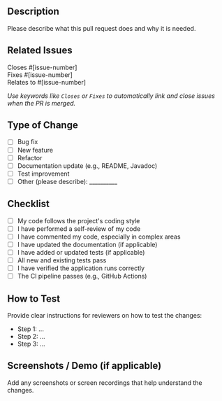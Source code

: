 ## Description

Please describe what this pull request does and why it is needed.

## Related Issues

Closes #[issue-number]  
Fixes #[issue-number]  
Relates to #[issue-number]

*Use keywords like `Closes` or `Fixes` to automatically link and close issues when 
the PR is merged.*

## Type of Change

- [ ] Bug fix
- [ ] New feature
- [ ] Refactor
- [ ] Documentation update (e.g., README, Javadoc)
- [ ] Test improvement
- [ ] Other (please describe): __________

## Checklist

- [ ] My code follows the project's coding style
- [ ] I have performed a self-review of my code
- [ ] I have commented my code, especially in complex areas
- [ ] I have updated the documentation (if applicable)
- [ ] I have added or updated tests (if applicable)
- [ ] All new and existing tests pass
- [ ] I have verified the application runs correctly
- [ ] The CI pipeline passes (e.g., GitHub Actions)

## How to Test

Provide clear instructions for reviewers on how to test the changes:
- Step 1: ...
- Step 2: ...
- Step 3: ...

## Screenshots / Demo (if applicable)

Add any screenshots or screen recordings that help understand the changes.